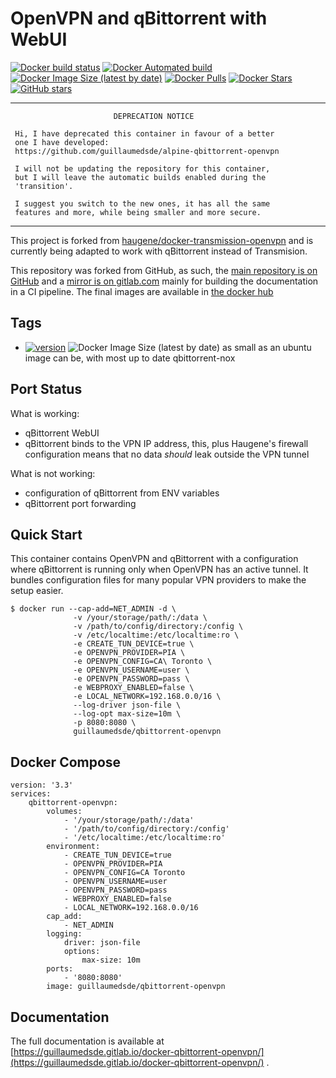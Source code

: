# OpenVPN and qBittorrent with WebUI

[![Docker build status](https://img.shields.io/docker/cloud/build/guillaumedsde/qbittorrent-openvpn)](https://hub.docker.com/r/guillaumedsde/qbittorrent-openvpn/builds)
[![Docker Automated build](https://img.shields.io/docker/cloud/automated/guillaumedsde/qbittorrent-openvpn)](https://hub.docker.com/r/guillaumedsde/qbittorrent-openvpn/)
[![Docker Image Size (latest by date)](https://img.shields.io/docker/image-size/guillaumedsde/qbittorrent-openvpn)](https://hub.docker.com/r/guillaumedsde/qbittorrent-openvpn/builds)
[![Docker Pulls](https://img.shields.io/docker/pulls/guillaumedsde/qbittorrent-openvpn)](https://hub.docker.com/r/guillaumedsde/qbittorrent-openvpn/)
[![Docker Stars](https://img.shields.io/docker/stars/guillaumedsde/qbittorrent-openvpn)](https://hub.docker.com/r/guillaumedsde/qbittorrent-openvpn/)
[![GitHub stars](https://img.shields.io/github/stars/guillaumedsde/docker-qbittorrent-openvpn)](https://github.com/guillaumedsde/docker-qbittorrent-openvpn)

___________________________________________________________________________
                           DEPRECATION NOTICE
                                                
     Hi, I have deprecated this container in favour of a better 
     one I have developed:
     https://github.com/guillaumedsde/alpine-qbittorrent-openvpn
     
     I will not be updating the repository for this container,
     but I will leave the automatic builds enabled during the
     'transition'.
     
     I suggest you switch to the new ones, it has all the same
     features and more, while being smaller and more secure.
     
___________________________________________________________________________


This project is forked from [haugene/docker-transmission-openvpn](https://github.com/haugene/docker-transmission-openvpn) and is currently being adapted to work with qBittorrent instead of Transmision.

This repository was forked from GitHub, as such, the [main repository is on GitHub](https://github.com/guillaumedsde/docker-qbittorrent-openvpn) and a [mirror is on gitlab.com](https://gitlab.com/guillaumedsde/docker-qbittorrent-openvpn) mainly for building the documentation in a CI pipeline. The final images are available in [the docker hub](https://hub.docker.com/r/guillaumedsde/qbittorrent-openvpn/)

## Tags

- [![version](https://images.microbadger.com/badges/version/guillaumedsde/qbittorrent-openvpn.svg)](https://microbadger.com/images/guillaumedsde/qbittorrent-openvpn) ![Docker Image Size (latest by date)](https://img.shields.io/docker/image-size/guillaumedsde/qbittorrent-openvpn) as small as an ubuntu image can be, with most up to date qbittorrent-nox

## Port Status

What is working:

- qBittorrent WebUI
- qBittorrent binds to the VPN IP address, this, plus Haugene's firewall configuration means that no data _should_ leak outside the VPN tunnel

What is not working:

- configuration of qBittorrent from ENV variables
- qBittorrent port forwarding

## Quick Start

This container contains OpenVPN and qBittorrent with a configuration
where qBittorrent is running only when OpenVPN has an active tunnel.
It bundles configuration files for many popular VPN providers to make the setup easier.

```
$ docker run --cap-add=NET_ADMIN -d \
              -v /your/storage/path/:/data \
              -v /path/to/config/directory:/config \
              -v /etc/localtime:/etc/localtime:ro \
              -e CREATE_TUN_DEVICE=true \
              -e OPENVPN_PROVIDER=PIA \
              -e OPENVPN_CONFIG=CA\ Toronto \
              -e OPENVPN_USERNAME=user \
              -e OPENVPN_PASSWORD=pass \
              -e WEBPROXY_ENABLED=false \
              -e LOCAL_NETWORK=192.168.0.0/16 \
              --log-driver json-file \
              --log-opt max-size=10m \
              -p 8080:8080 \
              guillaumedsde/qbittorrent-openvpn
```

## Docker Compose

```
version: '3.3'
services:
    qbittorrent-openvpn:
        volumes:
            - '/your/storage/path/:/data'
            - '/path/to/config/directory:/config'
            - '/etc/localtime:/etc/localtime:ro'
        environment:
            - CREATE_TUN_DEVICE=true
            - OPENVPN_PROVIDER=PIA
            - OPENVPN_CONFIG=CA Toronto
            - OPENVPN_USERNAME=user
            - OPENVPN_PASSWORD=pass
            - WEBPROXY_ENABLED=false
            - LOCAL_NETWORK=192.168.0.0/16
        cap_add:
            - NET_ADMIN
        logging:
            driver: json-file
            options:
                max-size: 10m
        ports:
            - '8080:8080'
        image: guillaumedsde/qbittorrent-openvpn
```

## Documentation

The full documentation is available at [https://guillaumedsde.gitlab.io/docker-qbittorrent-openvpn/](https://guillaumedsde.gitlab.io/docker-qbittorrent-openvpn/) .
